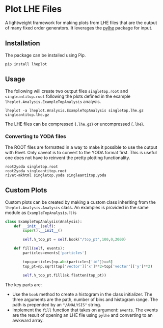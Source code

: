 # Plot LHE Files

A lightweight framework for making plots from LHE files that are the output of many fixed order generators. It leverages the [pylhe](https://github.com/scikit-hep/pylhe) package for input.

## Installation

The package can be installed using Pip.

```shell
pip install lheplot
```

## Usage

The following will create two output files `singletop.root` and `singleantitop.root` following the plots defined in the example `lheplot.Analysis.ExampleTopAnalysis` analysis.

```shell
lheplot -a lheplot.Analysis.ExampleTopAnalysis singletop.lhe.gz singleantitop.lhe.gz
```

The LHE files can be compressed (`.lhe.gz`) or uncompressed (`.lhe`).

### Converting to YODA files

The ROOT files are formatted in a way to make it possible to use the output with Rivet. Only caveat is to convert to the YODA format first. This is useful one does not have to reinvent the pretty plotting functionality.

```shell
root2yoda singletop.root
root2yoda singleantitop.root
rivet-mkhtml singletop.yoda singleantitop.yoda
```

## Custom Plots

Custom plots can be created by making a custom class inheriting from the `lheplot.Analysis.Analysis` class. An examples is provided in the same module as `ExampleTopAnalysis`. It is

```python
class ExampleTopAnalysis(Analysis):
    def __init__(self):
        super().__init__()

        self.h_top_pt = self.book("/top_pt",100,0,2000)

    def fill(self, events):
        particles=events['particles']

        top=particles[np.abs(particles['id'])==6]
        top_pt=np.sqrt(top['vector']['x']**2+top['vector']['y']**2)

        self.h_top_pt.fill(ak.flatten(top_pt))
```

The key parts are:
- Use the `book` method to create a histogram in the class initializer. The three arguments are the path, number of bins and histogram range. The path is prepended by an `"/ANALYSIS"` string.
- Implement the `fill` function that takes on argument: `events`. The events are the result of opening an LHE file using `pylhe` and converting to an awkward array. 